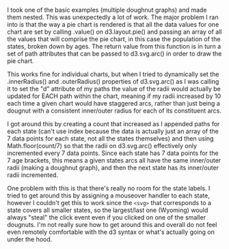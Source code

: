 I took one of the basic examples (multiple doughnut graphs) and made them
nested. This was unexpectedly a lot of work. The major problem I ran into
is that the way a pie chart is rendered is that all the data values for
one chart are set by calling .value() on d3.layout.pie() and passing an
array of all the values that will comprise the pie chart, in this case
the population of the states, broken down by ages. The return value from
this function is in turn a set of path attributes that can be passed to
d3.svg.arc() in order to draw the pie chart.

This works fine for individual charts, but when I tried to dynamically
set the .innerRadius() and .outerRadius() properties of d3.svg.arc() as
I was calling it to set the "d" attribute of my paths the value of the
radii would actually be updated for EACH path within the chart, meaning
if my radii increased by 10 each time a given chart would have staggered
arcs, rather than just being a dougnut with a consistent inner/outer
radius for each of its constituent arcs.

I got around this by creating a count that increased as I appended paths
for each state (can't use index because the data is actually just an
array of the 7 data points for each state, not all the states themselves)
and then using Math.floor(count/7) so that the radii on d3.svg.arc()
effectively only incremented every 7 data points. Since each state has 7
data points for the 7 age brackets, this means a given states arcs all
have the same inner/outer radii (making a doughnut graph), and then the
next state has its inner/outer radii incremented.

One problem with this is that there's really no room for the state
labels. I tried to get around this by assigning a mouseover handler to
each state, however I couldn't get this to work since the `<svg>` that
corresponds to a state covers all smaller states, so the largest/last one
(Wyoming) would always "steal" the click event even if you clicked on one
of the smaller dougnuts. I'm not really sure how to get around this and
overall do not feel even remotely comfortable with the d3 syntax or
what's actually going on under the hood.
